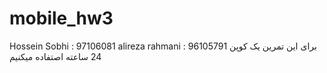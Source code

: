# mobile_hw3

Hossein Sobhi : 97106081
alireza rahmani : 96105791
برای این تمرین یک کوپن 24 ساعته اصتفاده میکنیم
